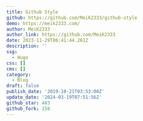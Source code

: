 ```yaml
---
title: Github Style
github: https://github.com/MeiK2333/github-style
demo: https://meik2333.com/
author: MeiK2333
author_link: https://github.com/MeiK2333
date: 2023-11-29T06:41:44.261Z
description: ''
ssg:
  - Hugo
css: []
cms: []
category:
  - Blog
draft: false
publish_date: '2019-10-21T03:53:00Z'
update_date: '2024-03-19T07:51:56Z'
github_star: 483
github_fork: 158
---
```

